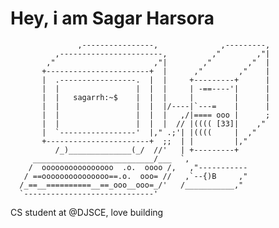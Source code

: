
# Hey, i am Sagar Harsora
                   ,----------------,              ,---------,
              ,-----------------------,          ,"        ,"|
            ,"                      ,"|        ,"        ,"  |
           +-----------------------+  |      ,"        ,"    |
           |  .-----------------.  |  |     +---------+      |
           |  |                 |  |  |     | -==----'|      |
           |  |   sagarrh:~$    |  |  |     |         |      |
           |  |                 |  |  |/----|`---=    |      |
           |  |                 |  |  |   ,/|==== ooo |      ;
           |  |                 |  |  |  // |(((( [33]|    ,"
           |  `-----------------'  |," .;'| |((((     |  ,"
           +-----------------------+  ;;  | |         |,"
              /_)______________(_/  //'   | +---------+
         ___________________________/___  `,
        /  oooooooooooooooo  .o.  oooo /,   ,"-----------
       / ==ooooooooooooooo==.o.  ooo= //   ,`--{)B     ,"
      /_==__==========__==_ooo__ooo=_/'   /___________,"
      `-----------------------------'
CS student at @DJSCE, love building


